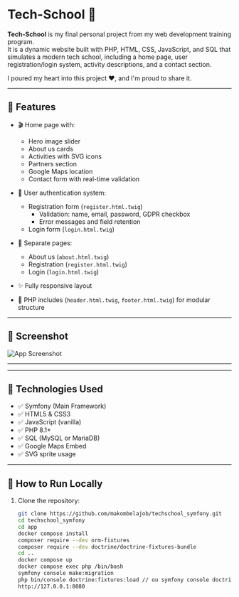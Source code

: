 # Tech-School 🏫

**Tech-School** is my final personal project from my web development training program.  
It is a dynamic website built with PHP, HTML, CSS, JavaScript, and SQL that simulates a modern tech school, including a home page, user registration/login system, activity descriptions, and a contact section.

I poured my heart into this project ❤️, and I'm proud to share it.

---

## 🚀 Features

- 🎬 Home page with:
    - Hero image slider
    - About us cards
    - Activities with SVG icons
    - Partners section
    - Google Maps location
    - Contact form with real-time validation

- 👤 User authentication system:
    - Registration form (`register.html.twig`)
        - Validation: name, email, password, GDPR checkbox
        - Error messages and field retention
    - Login form (`login.html.twig`)

- 📄 Separate pages:
    - About us (`about.html.twig`)
    - Registration (`register.html.twig`)
    - Login (`login.html.twig`)

- ✨ Fully responsive layout
- 🔄 PHP includes (`header.html.twig`, `footer.html.twig`) for modular structure

---

## 📸 Screenshot

![App Screenshot](/app/assets/screenshot.png)

---


---

## 🧰 Technologies Used

- ✅ Symfony (Main Framework)
- ✅ HTML5 & CSS3
- ✅ JavaScript (vanilla)
- ✅ PHP 8.1+
- ✅ SQL (MySQL or MariaDB)
- ✅ Google Maps Embed
- ✅ SVG sprite usage

---

## 🧪 How to Run Locally

1. Clone the repository:
   ```bash
   git clone https://github.com/makombelajob/techschool_symfony.git
   cd techschool_symfony
   cd app
   docker compose install
   composer require --dev orm-fixtures
   composer require --dev doctrine/doctrine-fixtures-bundle
   cd ..
   docker compose up
   docker compose exec php /bin/bash
   symfony console make:migration
   php bin/console doctrine:fixtures:load // ou symfony console doctrine:fixtures:load
   http://127.0.0.1:8080



